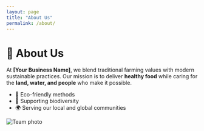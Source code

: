 ```yaml
---
layout: page
title: "About Us"
permalink: /about/
---
```


# 🚜 About Us

At **[Your Business Name]**, we blend traditional farming values with modern sustainable practices.
Our mission is to deliver **healthy food** while caring for the **land, water, and people** who make it possible.

- 🌱 Eco-friendly methods
- 🐝 Supporting biodiversity
- 🌍 Serving our local and global communities

![Team photo](/images/team.jpg)
